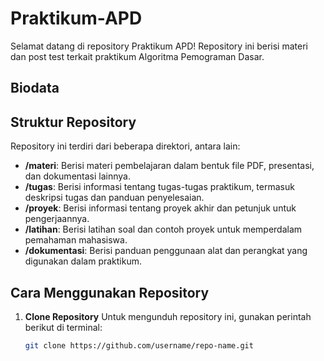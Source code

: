 # Praktikum-APD

Selamat datang di repository Praktikum APD! Repository ini berisi materi dan post test terkait praktikum Algoritma Pemograman Dasar.

## Biodata 


## Struktur Repository

Repository ini terdiri dari beberapa direktori, antara lain:

- **/materi**: Berisi materi pembelajaran dalam bentuk file PDF, presentasi, dan dokumentasi lainnya.
- **/tugas**: Berisi informasi tentang tugas-tugas praktikum, termasuk deskripsi tugas dan panduan penyelesaian.
- **/proyek**: Berisi informasi tentang proyek akhir dan petunjuk untuk pengerjaannya.
- **/latihan**: Berisi latihan soal dan contoh proyek untuk memperdalam pemahaman mahasiswa.
- **/dokumentasi**: Berisi panduan penggunaan alat dan perangkat yang digunakan dalam praktikum.

## Cara Menggunakan Repository

1. **Clone Repository**
   Untuk mengunduh repository ini, gunakan perintah berikut di terminal:
   ```bash
   git clone https://github.com/username/repo-name.git
